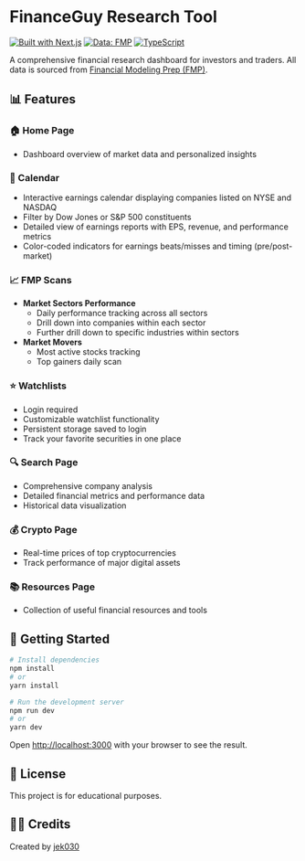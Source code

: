 # FinanceGuy Research Tool

[![Built with Next.js](https://img.shields.io/badge/Built%20with-Next.js-000000?style=flat-square&logo=Next.js&logoColor=white)](https://nextjs.org/)
[![Data: FMP](https://img.shields.io/badge/Data-Financial%20Modeling%20Prep-blue?style=flat-square)](https://financialmodelingprep.com/)
[![TypeScript](https://img.shields.io/badge/TypeScript-4.9+-blue?style=flat-square&logo=typescript&logoColor=white)](https://www.typescriptlang.org/)

A comprehensive financial research dashboard for investors and traders. All data is sourced from [Financial Modeling Prep (FMP)](https://financialmodelingprep.com/).

## 📊 Features

### 🏠 Home Page
- Dashboard overview of market data and personalized insights

### 📅 Calendar
- Interactive earnings calendar displaying companies listed on NYSE and NASDAQ
- Filter by Dow Jones or S&P 500 constituents
- Detailed view of earnings reports with EPS, revenue, and performance metrics
- Color-coded indicators for earnings beats/misses and timing (pre/post-market)

### 📈 FMP Scans
- **Market Sectors Performance**
  - Daily performance tracking across all sectors
  - Drill down into companies within each sector
  - Further drill down to specific industries within sectors
- **Market Movers**
  - Most active stocks tracking
  - Top gainers daily scan

### ⭐ Watchlists
- Login required
- Customizable watchlist functionality
- Persistent storage saved to login
- Track your favorite securities in one place

### 🔍 Search Page
- Comprehensive company analysis
- Detailed financial metrics and performance data
- Historical data visualization

### 💰 Crypto Page
- Real-time prices of top cryptocurrencies
- Track performance of major digital assets

### 📚 Resources Page
- Collection of useful financial resources and tools

## 🚀 Getting Started

```bash
# Install dependencies
npm install
# or
yarn install

# Run the development server
npm run dev
# or
yarn dev
```

Open [http://localhost:3000](http://localhost:3000) with your browser to see the result.

## 📝 License
This project is for educational purposes.

## 👨‍💻 Credits
Created by [jek030](https://github.com/jek030)